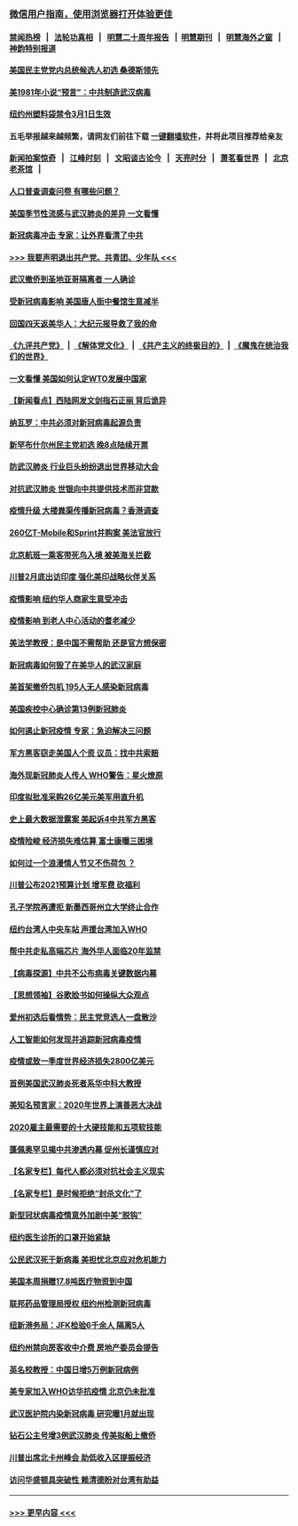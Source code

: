 ### [微信用户指南，使用浏览器打开体验更佳](https://github.com/gfw-breaker/banned-news1/blob/master/indexes/wechat-guide.md?t=0)
#### [禁闻热榜](热点新闻.md?t=0)  &nbsp;&nbsp;|&nbsp;&nbsp; [法轮功真相](https://github.com/gfw-breaker/truth/blob/master/README.md?t=0) &nbsp;&nbsp;|&nbsp;&nbsp; [明慧二十周年报告](https://github.com/gfw-breaker/mh-reports/blob/master/README.md?t=0) &nbsp;&nbsp;|&nbsp;&nbsp;[明慧期刊](https://github.com/gfw-breaker/mh-qikan) &nbsp;&nbsp;|&nbsp;&nbsp; [明慧海外之窗](https://github.com/gfw-breaker/mh-news/blob/master/README.md?t=0) &nbsp;&nbsp;|&nbsp;&nbsp; [神韵特别报道](https://github.com/gfw-breaker/mh-news/blob/master/shenyun.md?t=0)
#### [美国民主党党内总统候选人初选 桑德斯领先](../pages/nsc412/n11863475.md?t=02122244) 
#### [美1981年小说“预言”：中共制造武汉病毒](../pages/nsc412/n11863306.md?t=02122244) 
#### [纽约州塑料袋禁令3月1日生效](../pages/nsc412/n11862832.md?t=02122244) 
#### 五毛举报越来越频繁，请网友们前往下载 [一键翻墙软件](https://github.com/gfw-breaker/ssr-accounts)，并将此项目推荐给亲友
#### [新闻拍案惊奇](https://github.com/gfw-breaker/banned-news1/blob/master/pages/link4.md) &nbsp;&nbsp;|&nbsp;&nbsp; [江峰时刻](https://github.com/gfw-breaker/banned-news1/blob/master/pages/link4.md) &nbsp;&nbsp;|&nbsp;&nbsp; [文昭谈古论今](https://github.com/gfw-breaker/banned-news1/blob/master/pages/link4.md) &nbsp;&nbsp;|&nbsp;&nbsp; [天亮时分](https://github.com/gfw-breaker/banned-news1/blob/master/pages/link4.md) &nbsp;&nbsp;|&nbsp;&nbsp; [萧茗看世界](https://github.com/gfw-breaker/banned-news1/blob/master/pages/link4.md) &nbsp;&nbsp;|&nbsp;&nbsp; [北京老茶馆](https://github.com/gfw-breaker/banned-news1/blob/master/pages/link4.md) &nbsp;&nbsp;|&nbsp;&nbsp; 
#### [人口普查调查问卷  有哪些问题？](../pages/nsc412/n11862808.md?t=02122244) 
#### [美国季节性流感与武汉肺炎的差异 一文看懂](../pages/nsc412/n11862428.md?t=02122244) 
#### [新冠病毒冲击 专家：让外界看清了中共](../pages/nsc412/n11862280.md?t=02122244) 
#### [>>> 我要声明退出共产党、共青团、少年队 <<<](https://github.com/begood0513/goodnews/blob/master/quit/letter.md) 
#### [武汉撤侨到圣地亚哥隔离者 一人确诊](../pages/nsc412/n11862460.md?t=02122244) 
#### [受新冠病毒影响 美国唐人街中餐馆生意减半](../pages/nsc412/n11861940.md?t=02122244) 
#### [回国四天返美华人：大纪元报导救了我的命](../pages/nsc412/n11862181.md?t=02122244) 
#### [《九评共产党》](https://github.com/begood0513/9ping.md/blob/master/README.md) &nbsp;|&nbsp; [《解体党文化》](../../../../jtdwh.md/blob/master/README.md)  &nbsp;|&nbsp; [《共产主义的终极目的》](../../../../gczydzjmd.md/blob/master/README.md) &nbsp;|&nbsp; [《魔鬼在统治我们的世界》](../../../../mgztzwmdsj.md/blob/master/README.md) 
#### [一文看懂 美国如何认定WTO发展中国家](../pages/nsc412/n11862051.md?t=02122244) 
#### [【新闻看点】西陆网发文剑指石正丽 背后诡异](../pages/nsc412/n11861792.md?t=02122244) 
#### [纳瓦罗：中共必须对新冠病毒起源负责](../pages/nsc412/n11861810.md?t=02122244) 
#### [新罕布什尔州民主党初选 晚8点陆续开票](../pages/nsc412/n11861872.md?t=02122244) 
#### [防武汉肺炎 行业巨头纷纷退出世界移动大会](../pages/nsc412/n11861795.md?t=02122244) 
#### [对抗武汉肺炎 世银向中共提供技术而非贷款](../pages/nsc412/n11861652.md?t=02122244) 
#### [疫情升级 大楼粪渠传播新冠病毒？香港调查](../pages/nsc412/n11861556.md?t=02122244) 
#### [260亿T-Mobile和Sprint并购案 美法官放行](../pages/nsc412/n11861511.md?t=02122244) 
#### [北京航班一乘客带死鸟入境 被美海关拦截](../pages/nsc412/n11861317.md?t=02122244) 
#### [川普2月底出访印度 强化美印战略伙伴关系](../pages/nsc412/n11860557.md?t=02122244) 
#### [疫情影响  纽约华人商家生意受冲击](../pages/nsc412/n11860284.md?t=02122244) 
#### [疫情影响  到老人中心活动的耆老减少](../pages/nsc412/n11860199.md?t=02122244) 
#### [美法学教授：是中国不需帮助 还是官方想保密](../pages/nsc412/n11859492.md?t=02122244) 
#### [新冠病毒如何毁了在美华人的武汉家庭](../pages/nsc412/n11859524.md?t=02122244) 
#### [美首架撤侨包机 195人无人感染新冠病毒](../pages/nsc412/n11859908.md?t=02122244) 
#### [美国疾控中心确诊第13例新冠肺炎](../pages/nsc412/n11859966.md?t=02122244) 
#### [如何遏止新冠疫情 专家：急迫解决三问题](../pages/nsc412/n11859685.md?t=02122244) 
#### [军方黑客窃走美国人个资 议员：找中共索赔](../pages/nsc412/n11859371.md?t=02122244) 
#### [海外现新冠肺炎人传人 WHO警告：星火燎原](../pages/nsc412/n11859252.md?t=02122244) 
#### [印度拟批准采购26亿美元美军用直升机](../pages/nsc412/n11859143.md?t=02122244) 
#### [史上最大数据泄露案 美起诉4中共军方黑客](../pages/nsc412/n11859115.md?t=02122244) 
#### [疫情险峻 经济损失难估算 富士康曝三困境](../pages/nsc412/n11859120.md?t=02122244) 
#### [如何过一个浪漫情人节又不伤荷包 ？](../pages/nsc412/n11858969.md?t=02122244) 
#### [川普公布2021预算计划 增军费 砍福利](../pages/nsc412/n11859012.md?t=02122244) 
#### [孔子学院再遭拒 新墨西哥州立大学终止合作](../pages/nsc412/n11858661.md?t=02122244) 
#### [纽约台湾人中央车站  声援台湾加入WHO](../pages/nsc412/n11857757.md?t=02122244) 
#### [帮中共走私高端芯片 海外华人面临20年监禁](../pages/nsc412/n11855016.md?t=02122244) 
#### [【病毒探源】中共不公布病毒关键数据内幕](../pages/nsc412/n11856584.md?t=02122244) 
#### [【思想领袖】谷歌脸书如何操纵大众观点](../pages/nsc412/n11680874.md?t=02122244) 
#### [爱州初选后看情势：民主党竞选人一盘散沙](../pages/nsc412/n11856557.md?t=02122244) 
#### [人工智能如何发现并追踪新冠病毒疫情](../pages/nsc412/n11856398.md?t=02122244) 
#### [疫情或致一季度世界经济损失2800亿美元](../pages/nsc412/n11855639.md?t=02122244) 
#### [首例美国武汉肺炎死者系华中科大教授](../pages/nsc412/n11855500.md?t=02122244) 
#### [美知名预言家：2020年世界上演善恶大决战](../pages/nsc412/n11855418.md?t=02122244) 
#### [2020雇主最需要的十大硬技能和五项软技能](../pages/nsc412/n11850953.md?t=02122244) 
#### [蓬佩奥罕见揭中共渗透内幕 促州长谨慎应对](../pages/nsc412/n11854685.md?t=02122244) 
#### [【名家专栏】每代人都必须对抗社会主义现实](../pages/nsc412/n11831412.md?t=02122244) 
#### [【名家专栏】是时候拒绝“封杀文化”了](../pages/nsc412/n11814093.md?t=02122244) 
#### [新型冠状病毒疫情意外加剧中美“脱钩”](../pages/nsc412/n11854475.md?t=02122244) 
#### [纽约医生诊所的口罩开始紧缺](../pages/nsc412/n11853364.md?t=02122244) 
#### [公民武汉死于新病毒 美担忧北京应对危机能力](../pages/nsc412/n11854331.md?t=02122244) 
#### [美国本周捐赠17.8吨医疗物资到中国](../pages/nsc412/n11854269.md?t=02122244) 
#### [联邦药品管理局授权  纽约州检测新冠病毒](../pages/nsc412/n11853371.md?t=02122244) 
#### [纽新港务局：JFK检验6千余人  隔离5人](../pages/nsc412/n11853366.md?t=02122244) 
#### [纽约州禁向房客收中介费  房地产委员会提告](../pages/nsc412/n11853360.md?t=02122244) 
#### [英名校教授：中国日增5万例新冠病例](../pages/nsc412/n11854174.md?t=02122244) 
#### [美专家加入WHO访华抗疫情 北京仍未批准](../pages/nsc412/n11854043.md?t=02122244) 
#### [武汉医护院内染新冠病毒 研究曝1月就出现](../pages/nsc412/n11852928.md?t=02122244) 
#### [钻石公主号增3例武汉肺炎 传美拟船上撤侨](../pages/nsc412/n11853240.md?t=02122244) 
#### [川普出席北卡州峰会 助低收入区提振经济](../pages/nsc412/n11853232.md?t=02122244) 
#### [访问华盛顿具突破性 赖清德盼对台湾有助益](../pages/nsc412/n11853129.md?t=02122244) 

----
#### [ >>> 更早内容 <<< ](../indexes/nsc412-earlier.md)
